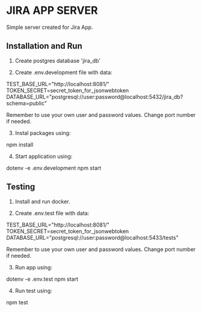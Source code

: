 # JIRA APP SERVER

Simple server created for Jira App. 

## Installation and Run

1. Create postgres database 'jira_db' 

2. Create .env.development file with data:

TEST_BASE_URL="http://localhost:8081/"
TOKEN_SECRET=secret_token_for_jsonwebtoken
DATABASE_URL="postgresql://user:password@localhost:5432/jira_db?schema=public"

Remember to use your own user and password values. Change port number if needed.

3. Instal packages using:

npm install

4. Start application using:

dotenv -e .env.development npm start


## Testing

1. Install and run docker.

2. Create .env.test file with data:

TEST_BASE_URL="http://localhost:8081/"
TOKEN_SECRET=secret_token_for_jsonwebtoken
DATABASE_URL="postgresql://user:password@localhost:5433/tests"

Remember to use your own user and password values. Change port number if needed.


3. Run app using: 

dotenv -e .env.test npm start

4. Run test using:

npm test